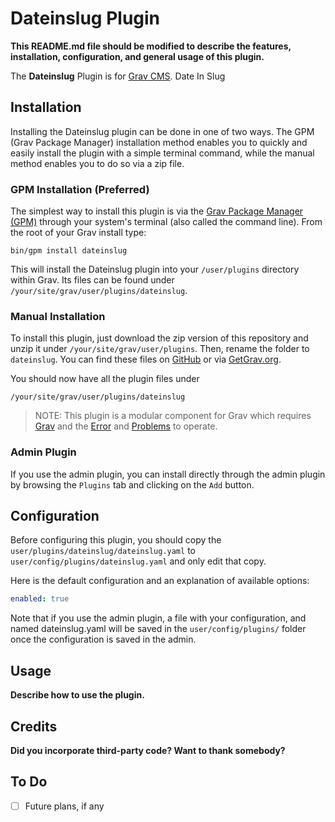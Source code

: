# Dateinslug Plugin

**This README.md file should be modified to describe the features, installation, configuration, and general usage of this plugin.**

The **Dateinslug** Plugin is for [Grav CMS](http://github.com/getgrav/grav). Date In Slug

## Installation

Installing the Dateinslug plugin can be done in one of two ways. The GPM (Grav Package Manager) installation method enables you to quickly and easily install the plugin with a simple terminal command, while the manual method enables you to do so via a zip file.

### GPM Installation (Preferred)

The simplest way to install this plugin is via the [Grav Package Manager (GPM)](http://learn.getgrav.org/advanced/grav-gpm) through your system's terminal (also called the command line).  From the root of your Grav install type:

    bin/gpm install dateinslug

This will install the Dateinslug plugin into your `/user/plugins` directory within Grav. Its files can be found under `/your/site/grav/user/plugins/dateinslug`.

### Manual Installation

To install this plugin, just download the zip version of this repository and unzip it under `/your/site/grav/user/plugins`. Then, rename the folder to `dateinslug`. You can find these files on [GitHub](https://github.com/metbril/grav-plugin-dateinslug) or via [GetGrav.org](http://getgrav.org/downloads/plugins#extras).

You should now have all the plugin files under

    /your/site/grav/user/plugins/dateinslug
	
> NOTE: This plugin is a modular component for Grav which requires [Grav](http://github.com/getgrav/grav) and the [Error](https://github.com/getgrav/grav-plugin-error) and [Problems](https://github.com/getgrav/grav-plugin-problems) to operate.

### Admin Plugin

If you use the admin plugin, you can install directly through the admin plugin by browsing the `Plugins` tab and clicking on the `Add` button.

## Configuration

Before configuring this plugin, you should copy the `user/plugins/dateinslug/dateinslug.yaml` to `user/config/plugins/dateinslug.yaml` and only edit that copy.

Here is the default configuration and an explanation of available options:

```yaml
enabled: true
```

Note that if you use the admin plugin, a file with your configuration, and named dateinslug.yaml will be saved in the `user/config/plugins/` folder once the configuration is saved in the admin.

## Usage

**Describe how to use the plugin.**

## Credits

**Did you incorporate third-party code? Want to thank somebody?**

## To Do

- [ ] Future plans, if any

